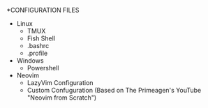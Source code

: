 *CONFIGURATION FILES 
- Linux
    - TMUX
    - Fish Shell
    - .bashrc
    - .profile
- Windows
    - Powershell 
- Neovim
    - LazyVim Configuration 
    - Custom Confuguration (Based on The Primeagen's YouTube "Neovim from Scratch")
